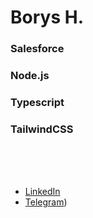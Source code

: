 # Borys H.
### Salesforce
### Node.js
### Typescript
### TailwindCSS
<br>
<br>
<br>

- [LinkedIn](https://www.linkedin.com/in/borys-gribanov/)
- [Telegram](https://t.me/userclassified))

<!--
**AuraEnabled/AuraEnabled** is a ✨ _special_ ✨ repository because its `README.md` (this file) appears on your GitHub profile.
 
Here are some ideas to get you started:

- 🔭 I’m currently working on ...
- 🌱 I’m currently learning ...
- 👯 I’m looking to collaborate on ...
- 🤔 I’m looking for help with ...
- 💬 Ask me about ...
- 📫 How to reach me: ...
- 😄 Pronouns: ...
- ⚡ Fun fact: ...
-->

